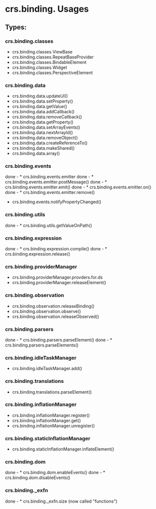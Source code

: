 # crs.binding. Usages

## Types:

### crs.binding.classes

* crs.binding.classes.ViewBase
* crs.binding.classes.RepeatBaseProvider
* crs.binding.classes.BindableElement
* crs.binding.classes.Widget
* crs.binding.classes.PerspectiveElement

### crs.binding.data
* crs.binding.data.updateUI()
* crs.binding.data.setProperty()
* crs.binding.data.getValue()
* crs.binding.data.addCallback()
* crs.binding.data.removeCallback()
* crs.binding.data.getProperty()
* crs.binding.data.setArrayEvents()
* crs.binding.data.nextArrayId()
* crs.binding.data.removeObject()
* crs.binding.data.createReferenceTo()
* crs.binding.data.makeShared()
* crs.binding.data.array()

### crs.binding.events
done - * crs.binding.events.emitter
done - * crs.binding.events.emitter.postMessage()
done - * crs.binding.events.emitter.emit()
done - * crs.binding.events.emitter.on()
done - * crs.binding.events.emitter.remove()
* crs.binding.events.notifyPropertyChanged()

### crs.binding.utils
done - * crs.binding.utils.getValueOnPath()

###  crs.binding.expression
done - * crs.binding.expression.compile()
done - * crs.binding.expression.release()

### crs.binding.providerManager
* crs.binding.providerManager.provders.for.ds
* crs.binding.providerManager.releaseElement()

### crs.binding.observation
* crs.binding.observation.releaseBinding()
* crs.binding.observation.observe()
* crs.binding.observation.releaseObserved()

### crs.binding.parsers
done - * crs.binding.parsers.parseElement()
done - * crs.binding.parsers.parseElements()

### crs.binding.idleTaskManager
* crs.binding.idleTaskManager.add()

### crs.binding.translations
* crs.binding.translations.parseElement()

### crs.binding.inflationManager
* crs.binding.inflationManager.register()
* crs.binding.inflationManager.get()
* crs.binding.inflationManager.unregister()

### crs.binding.staticInflationManager
* crs.binding.staticInflationManager.inflateElement()

### crs.binding.dom
done - * crs.binding.dom.enableEvents()
done - * crs.binding.dom.disableEvents()

### crs.binding._exfn
done - * crs.binding._exfn.size (now called "functions")



